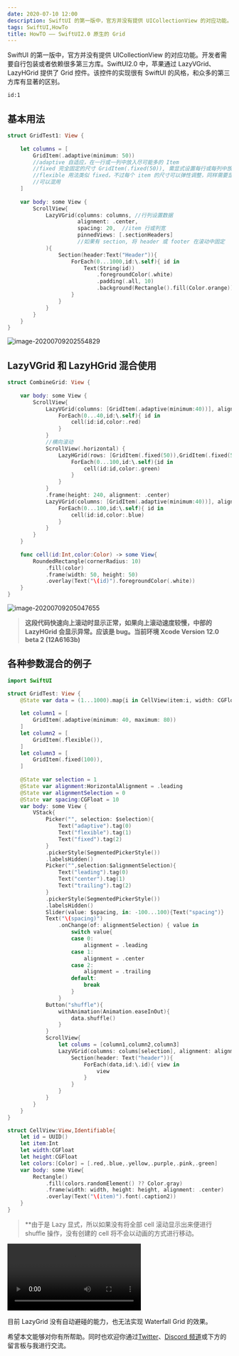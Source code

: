 ```yaml
---
date: 2020-07-10 12:00
description: SwiftUI 的第一版中，官方并没有提供 UICollectionView 的对应功能。开发者需要自行包装或者依赖很多第三方库。SwiftUI2.0 中，苹果通过 LazyVGrid、LazyHGrid 提供了 Grid 控件。该控件的实现很有 SwiftUI 的风格，和众多的第三方库有显著的区别。
tags: SwiftUI,HowTo
title: HowTO —— SwiftUI2.0 原生的 Grid
---
```


SwiftUI 的第一版中，官方并没有提供 UICollectionView 的对应功能。开发者需要自行包装或者依赖很多第三方库。SwiftUI2.0 中，苹果通过 LazyVGrid、LazyHGrid 提供了 Grid 控件。该控件的实现很有 SwiftUI 的风格，和众多的第三方库有显著的区别。

```responser
id:1
```

## 基本用法 ##

```swift
struct GridTest1: View {
    
    let columns = [
        GridItem(.adaptive(minimum: 50))
        //adaptive 自适应，在一行或一列中放入尽可能多的 Item
        //fixed 完全固定的尺寸 GridItem(.fixed(50)), 需显式设置每行或每列中放入的 item 数量
        //flexible 用法类似 fixed，不过每个 item 的尺寸可以弹性调整，同样需要显式设置 item 数量
        //可以混用
    ]
    
    var body: some View {
        ScrollView{
            LazyVGrid(columns: columns, //行列设置数据
                      alignment: .center,
                      spacing: 20,  //item 行或列宽
                      pinnedViews: [.sectionHeaders] 
                      //如果有 section, 将 header 或 footer 在滚动中固定
            ){
                Section(header:Text("Header")){
                    ForEach(0...1000,id:\.self){ id in
                        Text(String(id))
                            .foregroundColor(.white)
                            .padding(.all, 10)
                            .background(Rectangle().fill(Color.orange))
                    }
                }
            }
        }
    }
}

```

![image-20200709202554829](https://cdn.fatbobman.com/howto-swiftui-grid1.png)

## LazyVGrid 和 LazyHGrid 混合使用 ##

```swift
struct CombineGrid: View {
    
    var body: some View {
        ScrollView{
            LazyVGrid(columns: [GridItem(.adaptive(minimum:40))], alignment: .center, spacing: 10){
                ForEach(0...40,id:\.self){ id in
                    cell(id:id,color:.red)
                }
            }
            //横向滚动
            ScrollView(.horizontal) {
                LazyHGrid(rows: [GridItem(.fixed(50)),GridItem(.fixed(50))]){
                    ForEach(0...100,id:\.self){id in
                        cell(id:id,color:.green)
                    }
                }
            }
            .frame(height: 240, alignment: .center)
            LazyVGrid(columns: [GridItem(.adaptive(minimum:40))], alignment: .center, spacing: 10){
                ForEach(0...100,id:\.self){ id in
                    cell(id:id,color:.blue)
                }
            }
        }
    }
    
    func cell(id:Int,color:Color) -> some View{
        RoundedRectangle(cornerRadius: 10)
            .fill(color)
            .frame(width: 50, height: 50)
            .overlay(Text("\(id)").foregroundColor(.white))
    }
}
```

![image-20200709205047655](https://cdn.fatbobman.com/howto-swiftui-grid2.png)

> **这段代码快速向上滚动时显示正常，如果向上滚动速度较慢，中部的 LazyHGrid 会显示异常。应该是 bug。当前环境 Xcode Version 12.0 beta 2 (12A6163b)**

## 各种参数混合的例子 ##

```swift
import SwiftUI

struct GridTest: View {
    @State var data = (1...1000).map{i in CellView(item:i, width: CGFloat(Int.random(in: 30...100)), height: CGFloat(Int.random(in: 40...80)))}
    
    let column1 = [
        GridItem(.adaptive(minimum: 40, maximum: 80))
    ]
    let column2 = [
        GridItem(.flexible()),
    ]
    let column3 = [
        GridItem(.fixed(100)),
    ]
    
    @State var selection = 1
    @State var alignment:HorizontalAlignment = .leading
    @State var alignmentSelection = 0
    @State var spacing:CGFloat = 10
    var body: some View {
        VStack{
            Picker("", selection: $selection){
                Text("adaptive").tag(0)
                Text("flexible").tag(1)
                Text("fixed").tag(2)
            }
            .pickerStyle(SegmentedPickerStyle())
            .labelsHidden()
            Picker("",selection:$alignmentSelection){
                Text("leading").tag(0)
                Text("center").tag(1)
                Text("trailing").tag(2)
            }
            .pickerStyle(SegmentedPickerStyle())
            .labelsHidden()
            Slider(value: $spacing, in: -100...100){Text("spacing")}
            Text("\(spacing)")
                .onChange(of: alignmentSelection) { value in
                    switch value{
                    case 0:
                        alignment = .leading
                    case 1:
                        alignment = .center
                    case 2:
                        alignment = .trailing
                    default:
                        break
                    }
                }
            Button("shuffle"){
                withAnimation(Animation.easeInOut){
                    data.shuffle()
                }
            }
            ScrollView{
                let colums = [column1,column2,column3]
                LazyVGrid(columns: colums[selection], alignment: alignment, spacing: spacing, pinnedViews: [.sectionHeaders]){
                    Section(header: Text("header")){
                        ForEach(data,id:\.id){ view in
                            view
                        }
                    }
                }
            }
        }
    }
}

struct CellView:View,Identifiable{
    let id = UUID()
    let item:Int
    let width:CGFloat
    let height:CGFloat
    let colors:[Color] = [.red,.blue,.yellow,.purple,.pink,.green]
    var body: some View{
        Rectangle()
            .fill(colors.randomElement() ?? Color.gray)
            .frame(width: width, height: height, alignment: .center)
            .overlay(Text("\(item)").font(.caption2))
    }
}

```

> **由于是 Lazy 显式，所以如果没有将全部 cell 滚动显示出来便进行 shuffle 操作，没有创建的 cell 将不会以动画的方式进行移动。

<video src="https://cdn.fatbobman.com/howto-swiftui-gridvideo.mov" controls = "controls" >你的浏览器不支持本视频</video>

目前 LazyGrid 没有自动避碰的能力，也无法实现 Waterfall Grid 的效果。

希望本文能够对你有所帮助。同时也欢迎你通过[Twitter](https://twitter.com/fatbobman)、[Discord 频道](https://discord.gg/JuVeuXHcAc)或下方的留言板与我进行交流。
